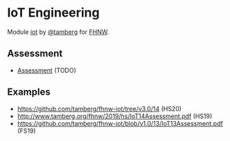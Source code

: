 # IoT Engineering
Module [iot](https://www.fhnw.ch/de/studium/module/9280188) by [@tamberg](https://twitter.com/tamberg) for [FHNW](https://www.fhnw.ch/).

## Assessment
- [Assessment](TODO) (TODO)

## Examples
- https://github.com/tamberg/fhnw-iot/tree/v3.0/14 (HS20)
- http://www.tamberg.org/fhnw/2019/hs/IoT14Assessment.pdf (HS19)
- https://github.com/tamberg/fhnw-iot/blob/v1.0/13/IoT13Assessment.pdf (FS19)
